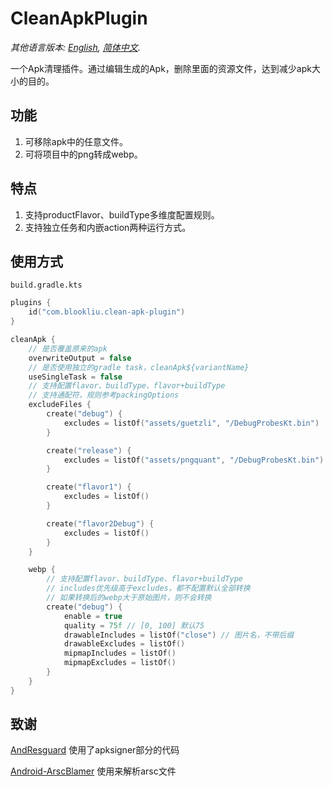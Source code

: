 # CleanApkPlugin
*其他语言版本: [English](README.md), [简体中文](README_zh.md).*

一个Apk清理插件。通过编辑生成的Apk，删除里面的资源文件，达到减少apk大小的目的。
## 功能
1. 可移除apk中的任意文件。
2. 可将项目中的png转成webp。
## 特点
1. 支持productFlavor、buildType多维度配置规则。
2. 支持独立任务和内嵌action两种运行方式。
## 使用方式

`build.gradle.kts`

```kotlin
plugins {
    id("com.blookliu.clean-apk-plugin")
}

cleanApk {
    // 是否覆盖原来的apk
    overwriteOutput = false
    // 是否使用独立的gradle task，cleanApk${variantName}
    useSingleTask = false
    // 支持配置flavor、buildType、flavor+buildType
    // 支持通配符，规则参考packingOptions
    excludeFiles {
        create("debug") {
            excludes = listOf("assets/guetzli", "/DebugProbesKt.bin")
        }

        create("release") {
            excludes = listOf("assets/pngquant", "/DebugProbesKt.bin")
        }

        create("flavor1") {
            excludes = listOf()
        }

        create("flavor2Debug") {
            excludes = listOf()
        }
    }

    webp {
        // 支持配置flavor、buildType、flavor+buildType
        // includes优先级高于excludes，都不配置默认全部转换
        // 如果转换后的webp大于原始图片，则不会转换
        create("debug") {
            enable = true
            quality = 75f // [0, 100] 默认75
            drawableIncludes = listOf("close") // 图片名，不带后缀
            drawableExcludes = listOf()
            mipmapIncludes = listOf()
            mipmapExcludes = listOf()
        }
    }
}
```

## 致谢
[AndResguard](https://github.com/shwenzhang/AndResGuard) 使用了apksigner部分的代码

[Android-ArscBlamer](https://github.com/google/android-arscblamer) 使用来解析arsc文件
